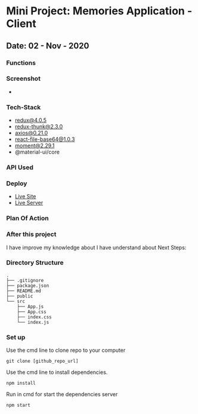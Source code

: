 # Mini Project: Memories Application - Client

## Date: 02 - Nov - 2020

### Functions

### Screenshot

- <img src="" alt=""/>

### Tech-Stack

- redux@4.0.5
- redux-thunk@2.3.0
- axios@0.21.0
- react-file-base64@1.0.3
- moment@2.29.1
- @material-ui/core

### API Used

### Deploy

- [Live Site](link)
- [Live Server](link)

### Plan Of Action

### After this project

I have improve my knowledge about
I have understand about
Next Steps:

### Directory Structure

```
.
├── .gitignore
├── package.json
├── README.md
├── public
└── src
    ├── App.js
    ├── App.css
    ├── index.css
    └── index.js
```

### Set up

Use the cmd line to clone repo to your computer

```
git clone [github_repo_url]
```

Use the cmd line to install dependencies.

```
npm install
```

Run in cmd for start the dependencies server

```
npm start
```
